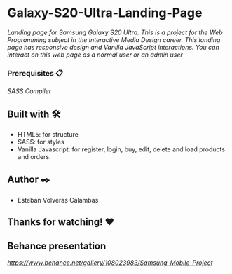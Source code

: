 # Galaxy-S20-Ultra-Landing-Page

_Landing page for Samsung Galaxy S20 Ultra. This is a project for the Web Programming subject in the Interactive Media Design career. This landing page has responsive design and Vanilla JavaScript interactions. You can interact on this web page as a normal user or an admin user_

### Prerequisites 📋

_SASS Compiler_

## Built with 🛠️

* HTML5: for structure
* SASS: for styles
* Vanilla Javascript: for register, login, buy, edit, delete and load products and orders.

## Author ✒️

* Esteban Volveras Calambas

## Thanks for watching! ❤️

## Behance presentation
_https://www.behance.net/gallery/108023983/Samsung-Mobile-Project_
